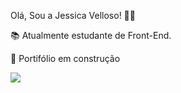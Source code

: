 Olá, Sou a Jessica Velloso! 👋🏾

📚 Atualmente estudante de Front-End.

🧱 Portifólio em construção

<div>
  
 <a href="https://www.linkedin.com/in/jvelloso" target="_blank"><img src="https://img.shields.io/badge/-LinkedIn-%230077B5?style=for-the-badge&logo=linkedin&logoColor=white" target="_blank"></a> 
  
</div>


